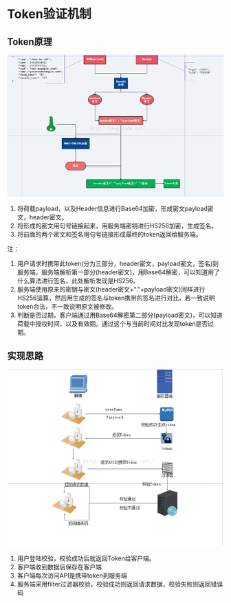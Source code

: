 # Token验证机制

## Token原理

![](../../.gitbook/assets/token1.png)



1. 将荷载payload，以及Header信息进行Base64加密，形成密文payload密文，header密文。
2. 将形成的密文用句号链接起来，用服务端密钥进行HS256加密，生成签名。
3. 将前面的两个密文和签名用句号链接形成最终的token返回给服务端。

注：

1. 用户请求时携带此token\(分为三部分，header密文，payload密文，签名\)到服务端，服务端解析第一部分\(header密文\)，用Base64解密，可以知道用了什么算法进行签名，此处解析发现是HS256。
2. 服务端使用原来的密钥与密文\(header密文+"."+payload密文\)同样进行HS256运算，然后用生成的签名与token携带的签名进行对比，若一致说明token合法，不一致说明原文被修改。
3. 判断是否过期，客户端通过用Base64解密第二部分\(payload密文\)，可以知道荷载中授权时间，以及有效期。通过这个与当前时间对比发现token是否过期。

## 实现思路

![](../../.gitbook/assets/token2.png)

1. 用户登陆校验，校验成功后就返回Token给客户端。
2. 客户端收到数据后保存在客户端
3. 客户端每次访问API是携带token到服务端
4. 服务端采用filter过滤器校验，校验成功则返回请求数据，校验失败则返回错误码

